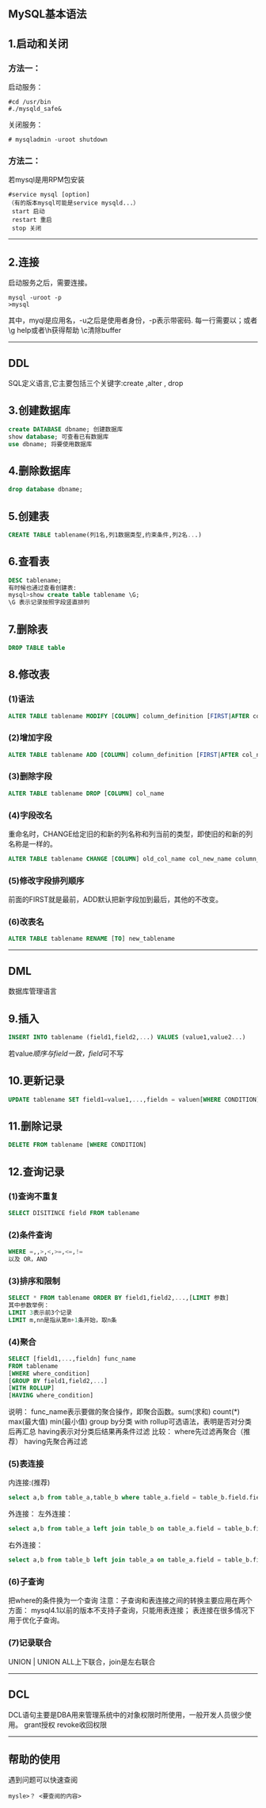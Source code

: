 MySQL基本语法
------

## 1.启动和关闭

### 方法一：

启动服务：
```shell
#cd /usr/bin
#./mysqld_safe&
```


关闭服务：
```shell
# mysqladmin -uroot shutdown
```


### 方法二：
若mysql是用RPM包安装
```shell
#service mysql [option]
（有的版本mysql可能是service mysqld...）
 start 启动
 restart 重启
 stop 关闭
```

-----

## 2.连接
启动服务之后，需要连接。
```Shell
mysql -uroot -p
>mysql
```

其中，myql是应用名，-u之后是使用者身份，-p表示带密码.
每一行需要以；或者\g
help或者\h获得帮助
\c清除buffer

------
## DDL

SQL定义语言,它主要包括三个关键字:create ,alter , drop

## 3.创建数据库
```sql
create DATABASE dbname; 创建数据库
show database; 可查看已有数据库
use dbname; 将要使用数据库
```


## 4.删除数据库
```sql
drop database dbname;
```


## 5.创建表
```sql
CREATE TABLE tablename(列1名,列1数据类型,约束条件,列2名...)
```


## 6.查看表
```sql
DESC tablename;
有时候也通过查看创建表:
mysql>show create table tablename \G;
\G 表示记录按照字段竖直排列
```


## 7.删除表
```sql
DROP TABLE table
```


## 8.修改表
### (1)语法
```sql
ALTER TABLE tablename MODIFY [COLUMN] column_definition [FIRST|AFTER col_name]
```

### (2)增加字段
```sql
ALTER TABLE tablename ADD [COLUMN] column_definition [FIRST|AFTER col_name]
```

### (3)删除字段
```sql
ALTER TABLE tablename DROP [COLUMN] col_name
```

### (4)字段改名
重命名时，CHANGE给定旧的和新的列名称和列当前的类型，即使旧的和新的列名称是一样的。
```sql
ALTER TABLE tablename CHANGE [COLUMN] old_col_name col_new_name column_definition [FIRST|AFTER col_name]
```

### (5)修改字段排列顺序
前面的FIRST就是最前，ADD默认把新字段加到最后，其他的不改变。
### (6)改表名
```sql
ALTER TABLE tablename RENAME [TO] new_tablename
```


------

## DML

数据库管理语言

## 9.插入
```sql
INSERT INTO tablename (field1,field2,...) VALUES (value1,value2...)
```

若value*顺序与field一致，field*可不写

## 10.更新记录
```sql
UPDATE tablename SET field1=value1,...,fieldn = valuen[WHERE CONDITION]
```


## 11.删除记录
```sql
DELETE FROM tablename [WHERE CONDITION]
```

## 12.查询记录
### (1)查询不重复
```sql
SELECT DISITINCE field FROM tablename
```

### (2)条件查询
```sql
WHERE =,,>,<,>=,<=,!=
以及 OR，AND
```

### (3)排序和限制
```sql
SELECT * FROM tablename ORDER BY field1,field2,...,[LIMIT 参数]
其中参数举例：
LIMIT 3表示前3个记录
LIMIT m,nn是指从第m+1条开始，取n条
```

### (4)聚合
```sql
SELECT [field1,...,fieldn] func_name
FROM tablename
[WHERE where_condition]
[GROUP BY field1,field2,...]
[WITH ROLLUP]
[HAVING where_condition]
```

说明：
func_name表示要做的聚合操作，即聚合函数。sum(求和) count(*) max(最大值)
min(最小值)
group by分类
with rollup可选语法，表明是否对分类后再汇总
having表示对分类后结果再条件过滤
比较：
where先过滤再聚合（推荐）
having先聚合再过滤
### (5)表连接
内连接:(推荐)
```sql
select a,b from table_a,table_b where table_a.field = table_b.field.field
```

外连接：
    左外连接：
```sql
select a,b from table_a left join table_b on table_a.field = table_b.field
```

右外连接：
```sql
select a,b from table_b left join table_a on table_a.field = table_b.field
```

### (6)子查询
把where的条件换为一个查询
注意：子查询和表连接之间的转换主要应用在两个方面：
mysql4.1以前的版本不支持子查询，只能用表连接；
表连接在很多情况下用于优化子查询。
### (7)记录联合
UNION | UNION ALL上下联合，join是左右联合

------
## DCL

DCL语句主要是DBA用来管理系统中的对象权限时所使用，一般开发人员很少使用。
grant授权
revoke收回权限

------
## 帮助的使用
遇到问题可以快速查阅
```shell
mysle>？ <要查阅的内容>
```
